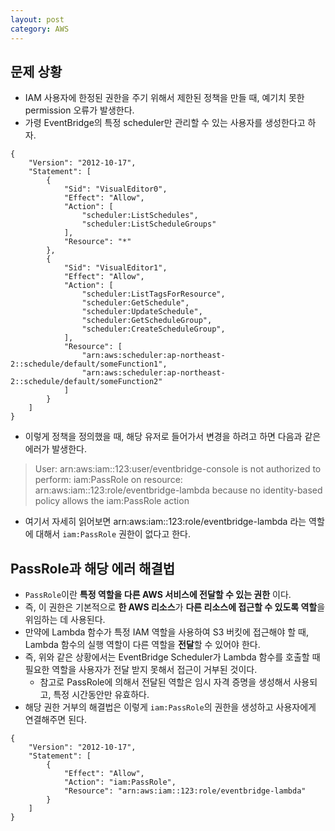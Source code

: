 ```yaml
---
layout: post
category: AWS
---
```


## 문제 상황

- IAM 사용자에 한정된 권한을 주기 위해서 제한된 정책을 만들 때, 예기치 못한 permission 오류가 발생한다.
- 가령 EventBridge의 특정 scheduler만 관리할 수 있는 사용자를 생성한다고 하자.

```
{
    "Version": "2012-10-17",
    "Statement": [
        {
            "Sid": "VisualEditor0",
            "Effect": "Allow",
            "Action": [
                "scheduler:ListSchedules",
                "scheduler:ListScheduleGroups"
            ],
            "Resource": "*"
        },
        {
            "Sid": "VisualEditor1",
            "Effect": "Allow",
            "Action": [
                "scheduler:ListTagsForResource",
                "scheduler:GetSchedule",
                "scheduler:UpdateSchedule",
                "scheduler:GetScheduleGroup",
                "scheduler:CreateScheduleGroup",
            ],
            "Resource": [
                "arn:aws:scheduler:ap-northeast-2::schedule/default/someFunction1",
                "arn:aws:scheduler:ap-northeast-2::schedule/default/someFunction2"
            ]
        }
    ]
}
```

- 이렇게 정책을 정의했을 때, 해당 유저로 들어가서 변경을 하려고 하면 다음과 같은 에러가 발생한다.

> User: arn:aws:iam::123:user/eventbridge-console is not authorized to perform: iam:PassRole on resource: arn:aws:iam::123:role/eventbridge-lambda because no identity-based policy allows the iam:PassRole action

- 여기서 자세히 읽어보면 arn:aws:iam::123:role/eventbridge-lambda 라는 역할에 대해서 `iam:PassRole` 권한이 없다고 한다.

## PassRole과 해당 에러 해결법

- `PassRole`이란 **특정 역할을 다른 AWS 서비스에 전달할 수 있는 권한** 이다.
- 즉, 이 권한은 기본적으로 **한 AWS 리소스**가 **다른 리소스에 접근할 수 있도록 역할**을 위임하는 데 사용된다.
- 만약에 Lambda 함수가 특정 IAM 역할을 사용하여 S3 버킷에 접근해야 할 때, Lambda 함수의 실행 역할이 다른 역할을 **전달**할 수 있어야 한다.
- 즉, 위와 같은 상황에서는 EventBridge Scheduler가 Lambda 함수를 호출할 때 필요한 역할을 사용자가 전달 받지 못해서 접근이 거부된 것이다.
    - 참고로 PassRole에 의해서 전달된 역할은 임시 자격 증명을 생성해서 사용되고, 특정 시간동안만 유효하다.
- 해당 권한 거부의 해결법은 이렇게 `iam:PassRole`의 권한을 생성하고 사용자에게 연결해주면 된다.

```
{
    "Version": "2012-10-17",
    "Statement": [
        {
            "Effect": "Allow",
            "Action": "iam:PassRole",
            "Resource": "arn:aws:iam::123:role/eventbridge-lambda"
        }
    ]
}
```